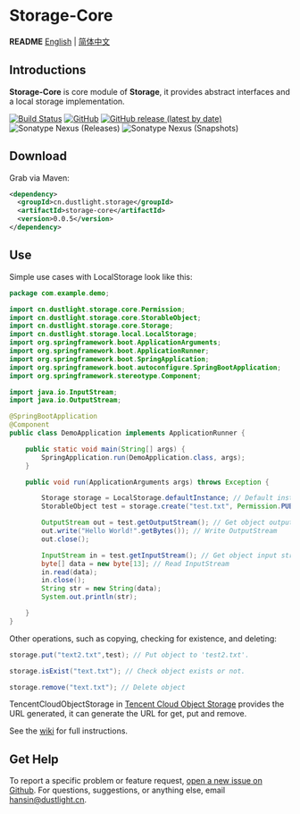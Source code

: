 # Storage-Core
**README** [English](README.md) | [简体中文](README_ZH.md)

## Introductions
**Storage-Core** is core module of **Storage**, it provides abstract interfaces and a local storage implementation.

[![Build Status](https://travis-ci.org/dustlight-cn/storage.svg?branch=main)](https://travis-ci.org/dustlight-cn/storage) 
[![GitHub](https://img.shields.io/github/license/dustlight-cn/storage)](LICENSE)
[![GitHub release (latest by date)](https://img.shields.io/github/v/release/dustlight-cn/storage)](https://github.com/dustlight-cn/storage/releases)
![Sonatype Nexus (Releases)](https://img.shields.io/nexus/r/cn.dustlight.storage/storage-core?server=https%3A%2F%2Foss.sonatype.org)
![Sonatype Nexus (Snapshots)](https://img.shields.io/nexus/s/cn.dustlight.storage/storage-core?server=https%3A%2F%2Foss.sonatype.org)

## Download
Grab via Maven:
```xml
<dependency>
  <groupId>cn.dustlight.storage</groupId>
  <artifactId>storage-core</artifactId>
  <version>0.0.5</version>
</dependency>
```

## Use
Simple use cases with LocalStorage look like this:
```java
package com.example.demo;

import cn.dustlight.storage.core.Permission;
import cn.dustlight.storage.core.StorableObject;
import cn.dustlight.storage.core.Storage;
import cn.dustlight.storage.local.LocalStorage;
import org.springframework.boot.ApplicationArguments;
import org.springframework.boot.ApplicationRunner;
import org.springframework.boot.SpringApplication;
import org.springframework.boot.autoconfigure.SpringBootApplication;
import org.springframework.stereotype.Component;

import java.io.InputStream;
import java.io.OutputStream;

@SpringBootApplication
@Component
public class DemoApplication implements ApplicationRunner {

    public static void main(String[] args) {
        SpringApplication.run(DemoApplication.class, args);
    }

    public void run(ApplicationArguments args) throws Exception {

        Storage storage = LocalStorage.defaultInstance; // Default instance's path is '.'
        StorableObject test = storage.create("test.txt", Permission.PUBLIC); // Create a object with key 'test.txt', with permission 'PUBLIC'

        OutputStream out = test.getOutputStream(); // Get object output stream
        out.write("Hello World!".getBytes()); // Write OutputStream
        out.close();

        InputStream in = test.getInputStream(); // Get object input stream
        byte[] data = new byte[13]; // Read InputStream
        in.read(data);
        in.close();
        String str = new String(data);
        System.out.println(str);

    }
}
```
Other operations, such as copying, checking for existence, and deleting:
```java
storage.put("text2.txt",test); // Put object to 'test2.txt'.

storage.isExist("text.txt"); // Check object exists or not.

storage.remove("text.txt"); // Delete object
```
TencentCloudObjectStorage in [Tencent Cloud Object Storage](tencent-cloud-object-storage) provides the URL generated, it can generate the URL for get, put and remove.

See the [wiki](https://github.com/dustlight-cn/storage/wiki) for full instructions.

## Get Help
To report a specific problem or feature request, [open a new issue on Github](https://github.com/dustlight-cn/storage/issues/new).
For questions, suggestions, or anything else, email [hansin@dustlight.cn](mailto:hansin@dustlight.cn).